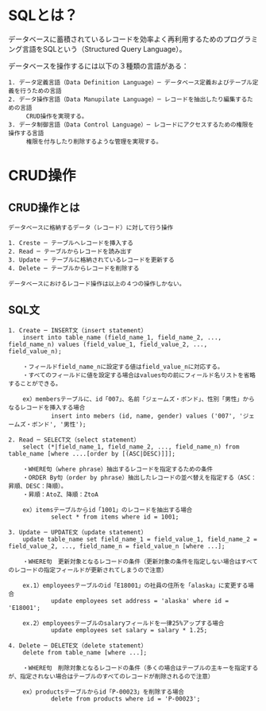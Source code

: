 # SQLとは？

データベースに蓄積されているレコードを効率よく再利用するためのプログラミング言語をSQLという（Structured Query Language）。

データベースを操作するには以下の３種類の言語がある：

	1. データ定義言語（Data Definition Language）─ データベース定義およびテーブル定義を行うための言語
	2. データ操作言語（Data Manupilate Language）─ レコードを抽出したり編集するための言語
		 CRUD操作を実現する。
	3. データ制御言語（Data Control Language）─ レコードにアクセスするための権限を操作する言語
		 権限を付与したり削除するような管理を実現する。

# CRUD操作

## CRUD操作とは

	データベースに格納するデータ（レコード）に対して行う操作

	1. Creste ─ テーブルへレコードを挿入する
	2. Read ─ テーブルからレコードを読み出す
	3. Update ─ テーブルに格納されているレコードを更新する
	4. Delete ─ テーブルからレコードを削除する

	データベースにおけるレコード操作は以上の４つの操作しかない。

## SQL文

	1. Create ─ INSERT文（insert statement）
		insert into table_name (field_name_1, field_name_2, ..., field_name_n) values (field_value_1, field_value_2, ..., field_value_n);

		・フィールドfield_name_nに設定する値はfield_value_nに対応する。
		・すべてのフィールドに値を設定する場合はvalues句の前にフィールド名リストを省略することができる。

		ex）membersテーブルに、id「007」、名前「ジェームズ・ボンド」、性別「男性」からなるレコードを挿入する場合
				insert into mebers (id, name, gender) values ('007', 'ジェームズ・ボンド', '男性');
	
	2. Read ─ SELECT文（select statement）
		select (*|field_name_1, field_name_2, ..., field_name_n) from table_name [where ....[order by [(ASC|DESC)]]];

		・WHERE句（where phrase）抽出するレコードを指定するための条件
		・ORDER By句（order by phrase）抽出したレコードの並べ替えを指定する（ASC：昇順、DESC：降順）。
		・昇順：AtoZ、降順：ZtoA

		ex）itemsテーブルからid「1001」のレコードを抽出する場合
				select * from items where id = 1001;
	
	3. Update ─ UPDATE文（update statement）
		update table_name set field_name_1 = field_value_1, field_name_2 = field_value_2, ..., field_name_n = field_value_n [where ...];

		・WHERE句　更新対象となるレコードの条件（更新対象の条件を指定しない場合はすべてのレコードの指定フィールドが更新されてしまうので注意）
	
		ex.1）employeesテーブルのid「E18001」の社員の住所を「alaska」に変更する場合
				update employees set address = 'alaska' where id = 'E18001';

		ex.2）employeesテーブルのsalaryフィールドを一律25%アップする場合
				update employees set salary = salary * 1.25;

	4. Delete ─ DELETE文（delete statement）
		delete from table_name [where ...];

		・WHERE句　削除対象となるレコードの条件（多くの場合はテーブルの主キーを指定するが、指定されない場合はテーブルのすべてのレコードが削除されるので注意）

		ex）productsテーブルからid「P-00023」を削除する場合
				delete from products where id = 'P-00023';
